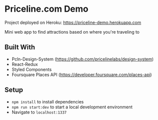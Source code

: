 # Priceline.com Demo

Project deployed on Heroku: https://priceline-demo.herokuapp.com

Mini web app to find attractions based on where you're traveling to

## Built With

* Pcln-Design-System (https://github.com/pricelinelabs/design-system)
* React-Redux
* Styled Components
* Foursquare Places API (https://developer.foursquare.com/places-api)

## Setup

* ```npm install``` to install dependencies
* ```npm run start:dev``` to start a local development environment
* Navigate to ```localhost:1337```